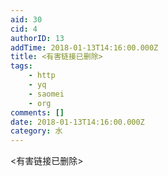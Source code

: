 ```yaml
---
aid: 30
cid: 4
authorID: 13
addTime: 2018-01-13T14:16:00.000Z
title: <有害链接已删除>
tags:
    - http
    - yq
    - saomei
    - org
comments: []
date: 2018-01-13T14:16:00.000Z
category: 水
---
```


<有害链接已删除>
